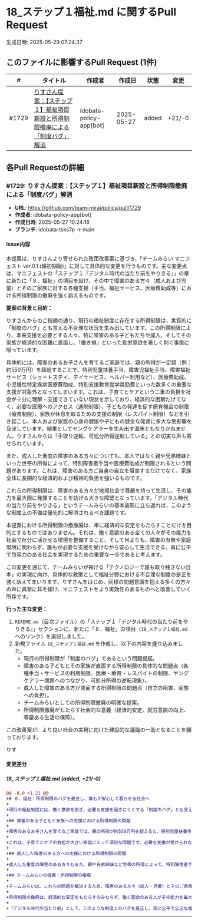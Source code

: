 # 18_ステップ１福祉.md に関するPull Request

生成日時: 2025-05-29 07:24:37

## このファイルに影響するPull Request (1件)

| # | タイトル | 作成者 | 作成日 | 状態 | 変更 |
|---|---------|--------|--------|------|------|
| #1729 | [りすさん提案：【ステップ１】福祉項目新設と所得制限撤廃による「制度バグ」解消](https://github.com/team-mirai/policy/pull/1729) | idobata-policy-app[bot] | 2025-05-27 | added | +21/-0 |

## 各Pull Requestの詳細

### #1729: りすさん提案：【ステップ１】福祉項目新設と所得制限撤廃による「制度バグ」解消

- **URL**: https://github.com/team-mirai/policy/pull/1729
- **作成者**: idobata-policy-app[bot]
- **作成日時**: 2025-05-27 10:24:16
- **ブランチ**: idobata-tsks7p → main

#### Issue内容

本提案は、りすさんより寄せられた政策改善案に基づき、「チームみらい マニフェスト ver.0.1 (超初期版)」に対して具体的な変更を行うものです。主な変更点は、マニフェストの「ステップ１『デジタル時代の当たり前をやりきる』」の章に新たに「８．福祉」の項目を設け、その中で障害のある方々（成人および児童）とそのご家族に対する各種支援（手当、福祉サービス、医療費助成等）における所得制限の撤廃を強く訴えるものです。

**提案の背景と目的：**

りすさんからのご指摘の通り、現行の福祉制度に存在する所得制限は、実質的に「制度のバグ」とも言える不合理な状況を生み出しています。この所得制限により、本来支援を必要とする人々、特に障害のある子どもたちや成人、そしてその家族が経済的な困難に直面し、「働き損」といった勤労意欲を著しく削ぐ事態に陥っています。

具体的には、障害のあるお子さんを育てるご家庭では、親の所得が一定額（例：約550万円）を超過することで、特別児童扶養手当、障害児福祉手当、障害福祉サービス（ショートステイ、デイサービス、ヘルパー利用など）、医療費助成、小児慢性特定疾病医療費助成、特別支援教育就学奨励費といった数多くの重要な支援が対象外となってしまいます。これは、子育てとケアという二重の負担を社会が十分に理解・支援できていない現状を示しており、経済的な困窮だけでなく、必要な医療へのアクセス（通院制限）、子どもの発達を促す療育機会の制限（療育制限）、家族が休息を取るための支援の制限（レスパイト制限）などを引き起こし、本人および家族の心身の健康や子どもの健全な発達に多大な悪影響を及ぼしています。結果としてヤングケアラーを生み出す温床ともなりかねません。りすさんからは「手取り逆転、可処分所得逆転している」との切実な声も寄せられています。

また、成人した重度の障害のある方々についても、本人ではなく親や兄弟姉妹といった世帯の所得によって、特別障害者手当や医療費助成が制限されるという問題があります。これは、障害のある方ご自身の自立を阻害するだけでなく、家族全体に長期的な経済的および精神的負担を強いるものです。

これらの所得制限は、障害のある方々が地域社会で尊厳を持って生活し、その能力を最大限に発揮することを妨げる大きな障壁となっています。「デジタル時代の当たり前をやりきる」というチームみらいの基本姿勢に立ち返れば、このような制度上の不備は優先的に解消されるべき課題です。

本提案における所得制限の撤撤廃は、単に経済的な安定をもたらすことだけを目的とするものではありません。それは、働く意欲のある全ての人々がその能力を社会で存分に活かせる環境を整備すること、そして何よりも、障害の有無や家庭環境に関わらず、誰もが必要な支援を受けながら安心して生活できる、真に公平で包容力のある社会を実現するための重要な一歩であると考えます。

この変更を通じて、チームみらいが掲げる「テクノロジーで誰も取り残さない日本」の実現に向け、具体的な政策として福祉分野における不合理な制度の是正を強く訴えてまいります。りすさんをはじめ、同様の問題意識を抱える多くの方々の声に真摯に耳を傾け、マニフェストをより実効性のあるものへと改善していく所存です。

**行った主な変更：**

1.  `README.md`（目次ファイル）の「ステップ１『デジタル時代の当たり前をやりきる』」セクションに、新たに「８．福祉」の項目（`18_ステップ１福祉.md`へのリンク）を追記しました。
2.  新規ファイル `18_ステップ１福祉.md` を作成し、以下の内容を盛り込みました。
    *   現行の所得制限が「制度のバグ」であるという問題提起。
    *   障害のある子どもとその家族が直面する所得制限の具体的な問題点（各種手当・サービスの利用制限、医療・療育・レスパイトの制限、ヤングケアラー問題へのつながり、可処分所得の逆転現象）。
    *   成人した障害のある方が直面する所得制限の問題点（自立の阻害、家族への負担）。
    *   チームみらいとしての所得制限撤廃の明確な提案。
    *   所得制限撤廃がもたらす社会的な意義（経済的安定、就労意欲の向上、尊厳ある生活の保障）。

この改善案が、より良い社会の実現に向けた建設的な議論の一助となることを願っております。

りす

#### 変更差分

##### 18_ステップ１福祉.md (added, +21/-0)

```diff
@@ -0,0 +1,21 @@
+# ８．福祉：所得制限のバグを是正し、誰もが安心して暮らせる社会へ
+
+現行の福祉制度には、働く意欲を削ぎ、必要な支援を届きにくくする「制度のバグ」とも言える所得制限が存在します。特に、障害のある方々やそのご家族が、この所得制限によって経済的な困難や「働き損」といった状況に直面しています。チームみらいは、この不合理な所得制限を撤廃し、誰もが安心して暮らせる社会の実現を目指します。
+
+## 障害のある子どもと家族への支援における所得制限の問題
+
+障害のあるお子さんを育てるご家庭では、親の所得が約550万円を超えると、特別児童扶養手当、障害児福祉手当、障害福祉サービス（ショートステイ、デイサービス、ヘルパー利用など）、医療費助成、小児慢性特定疾病医療費助成、特別支援教育就学奨励費といった多くの支援が所得によって制限されてしまいます。
+
+これは、子育てとケアの負担が大きい家庭にとって深刻な問題です。必要な支援が受けられないことで、経済的な困窮だけでなく、結果としてヤングケアラーを生み出す温床ともなりかねません。支援を受けるために就労を調整しなくてはならず、手取り収入が逆転してしまうといった「可処分所得の逆転現象」も起きており、これは明らかに制度の欠陥です。
+
+## 成人した障害のある方への支援における所得制限の問題
+
+成人した重度の障害のある方々もまた、親や兄弟姉妹など世帯の所得によって、特別障害者手当や医療費助成が制限されるという現実に直面しています。これは、本人の自立を妨げるだけでなく、家族全体に過度な経済的負担を強いるものです。
+
+## チームみらいの提案：所得制限の撤廃
+
+チームみらいは、これらの問題を解決するため、障害のある方々（成人・児童）とそのご家族に対する各種手当、福祉サービス、医療費助成等における所得制限を撤廃することを提案します。
+
+所得制限の撤廃は、経済的な安定をもたらすのみならず、働く意欲のある人がその能力を最大限に発揮できる社会、そして、障害の有無に関わらず、誰もが必要な支援を受けながら尊厳を持って暮らせる社会の実現に向けた重要な一歩です。
+
+「デジタル時代の当たり前」として、このような制度上のバグを是正し、真に公平で公正な福祉システムを構築します。
```

---

